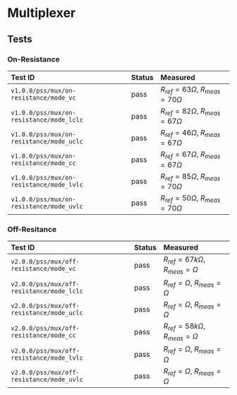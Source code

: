 # Multiplexer

## Tests

### On-Resistance

| Test ID | Status | Measured |
| :------ | ------ | :------- |
| `v1.0.0/pss/mux/on-resistance/mode_vc` | pass | $R_{ref} = 63 \Omega$, $R_{meas} = 70 \Omega$ |
| `v1.0.0/pss/mux/on-resistance/mode_lclc` | pass | $R_{ref} = 82 \Omega$, $R_{meas} = 67 \Omega$ |
| `v1.0.0/pss/mux/on-resistance/mode_uclc` | pass | $R_{ref} = 46 \Omega$, $R_{meas} = 67 \Omega$ |
| `v1.0.0/pss/mux/on-resistance/mode_cc` | pass | $R_{ref} = 67 \Omega$, $R_{meas} = 67 \Omega$ |
| `v1.0.0/pss/mux/on-resistance/mode_lvlc` | pass | $R_{ref} = 85 \Omega$, $R_{meas} = 70 \Omega$ |
| `v1.0.0/pss/mux/on-resistance/mode_uvlc` | pass | $R_{ref} = 50 \Omega$, $R_{meas} = 70 \Omega$ |

### Off-Resitance

| Test ID | Status | Measured |
| :------ | ------ | :------- |
| `v2.0.0/pss/mux/off-resistance/mode_vc` | pass | $R_{ref} = 67k \Omega$, $R_{meas} =  \Omega$ |
| `v2.0.0/pss/mux/off-resistance/mode_lclc` | pass | $R_{ref} =  \Omega$, $R_{meas} =  \Omega$ |
| `v2.0.0/pss/mux/off-resistance/mode_uclc` | pass | $R_{ref} =  \Omega$, $R_{meas} =  \Omega$ |
| `v2.0.0/pss/mux/off-resistance/mode_cc` | pass | $R_{ref} = 58k \Omega$, $R_{meas} =  \Omega$ |
| `v2.0.0/pss/mux/off-resistance/mode_lvlc` | pass | $R_{ref} =  \Omega$, $R_{meas} =  \Omega$ |
| `v2.0.0/pss/mux/off-resistance/mode_uvlc` | pass | $R_{ref} =  \Omega$, $R_{meas} =  \Omega$ |
